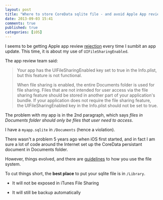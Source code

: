 ```yaml
---
layout: post
title: "Where to store CoreData sqlite file - and avoid Apple App review rejection"
date: 2013-09-03 15:41
comments: true
published: true
categories: [iOS]
---
```


I seems to be getting Apple app review [rejection](/2013/06/28/ios-data-storage-guidelines-and-how-to-resolve-itunes-connect-reject/) every time I sumbit an app update. This time, it is about my use of `UIFileSharingEnabled`.

The app review team said:

> Your app has the UIFileSharingEnabled key set to true in the Info.plist, but this feature is not functional.
>
> When file sharing is enabled, the entire Documents folder is used for file sharing. Files that are not intended for user access via the file sharing feature should be stored in another part of your application's bundle. If your application does not require the file sharing feature, the UIFileSharingEnabled key in the Info.plist should not be set to true.

<!-- more -->

The problem with my app is in the 2nd paragraph, which says *files in Documents folder should only be files that user need to access*.

I have a `myapp.sqlite` in `/Documents` (hence a violation).

There wasn't a problem 5 years ago when iOS first started, and in fact I am sure a lot of code around the Internet set up the CoreData persistant document in Documents folder.

However, things evolved, and there are [guidelines](http://samwize.com/2013/06/28/ios-data-storage-guidelines-and-how-to-resolve-itunes-connect-reject/) to how you use the file system.

To cut things short, the **best place** to put your sqlite file is in `/Library`.

- It will not be exposed in iTunes File Sharing

- It will still be backup automatically
